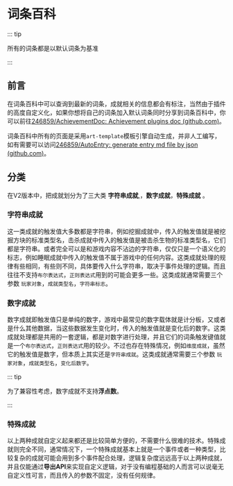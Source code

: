 # 词条百科

::: tip

所有的词条都是以默认词条为基准

:::



## 前言

在词条百科中可以查询到最新的词条，成就相关的信息都会有标注，当然由于插件的高度自定义化，如果你想将自己的词条加入默认词条同时分享到词条百科中，你可以前往[246859/AchievementDoc: Achievement plugins doc (github.com)](https://github.com/246859/AchievementDoc)。

词条百科中所有的页面是采用`art-template`模板引擎自动生成，并非人工编写，如有需要可以访问[246859/AutoEntry: generate entry md file by json (github.com)](https://github.com/246859/AutoEntry)。



## 分类

在V2版本中，把成就划分为了三大类 **字符串成就**,，**数字成就**，**特殊成就** 。



### 字符串成就

这一类成就的触发值大多数都是字符串，例如挖掘成就中，传入的触发值就是被挖掘方块的标准类型名，击杀成就中传入的触发值是被击杀生物的标准类型名，它们都是字符串。或者完全可以是和游戏内容不沾边的字符串，仅仅只是一个语义化的标志，例如睡眠成就中传入的触发值不属于游戏中的任何内容。这类成就处理的规律有些相同，有些则不同，具体要传入什么字符串，取决于事件处理的逻辑。而且往往不支持`布尔表达式`，`正则表达式`用到的可能会更多一些。这类成就通常需要三个参数 `玩家对象`，`成就类型名`，`字符串标志`。



### 数字成就

数字成就即触发值只是单纯的数字，游戏中最常见的数字载体就是计分板，又或者是什么其他数据，当这些数据发生变化时，传入的触发值就是变化后的数字。这类成就处理都是共用的一套逻辑，都是对数字进行处理，并且它们的词条触发键值就是一个`布尔表达式`，`正则表达式`用的较少。不过也存在特殊情况，例如`维度成就`，虽然它的触发值是数字，但本质上其实还是`字符串成就`。这类成就通常需要三个参数 `玩家对象`，`成就类型名`，`变化后数字`。

::: tip

为了兼容性考虑，数字成就不支持**浮点数**。

:::



### 特殊成就

以上两种成就自定义起来都还是比较简单方便的，不需要什么很难的技术。特殊成就则完全不同，通常情况下，一个特殊成就基本上就是一个事件或者一种类型，比较复杂的成就可能会用到多个事件配合处理，逻辑复杂度远远高于以上两种成就，并且仅能通过**导出API**来实现自定义逻辑，对于没有编程基础的人而言可以说毫无自定义性可言，而且传入的参数不固定，没有任何规律。
